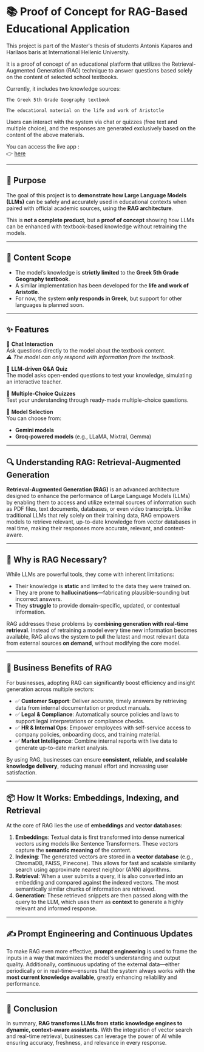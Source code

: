 # 📚 Proof of Concept for RAG-Based Educational Application 

This project is part of the Master's thesis of students Antonis Kaparos and Harilaos baris at International Hellenic University.

It is a proof of concept of an educational platform that utilizes the Retrieval-Augmented Generation (RAG) technique to answer questions based solely on the content of selected school textbooks.

Currently, it includes two knowledge sources:

    The Greek 5th Grade Geography textbook

    The educational material on the life and work of Aristotle

Users can interact with the system via chat or quizzes (free text and multiple choice), and the responses are generated exclusively based on the content of the above materials.

You can access the live app :  
👉 [here](https://ab.aieducation.icu)

---

## 🎯 Purpose

The goal of this project is to **demonstrate how Large Language Models (LLMs)** can be safely and accurately used in educational contexts when paired with official academic sources, using the **RAG architecture**.

This is **not a complete product**, but a **proof of concept** showing how LLMs can be enhanced with textbook-based knowledge without retraining the models.

---

## 📘 Content Scope

- The model’s knowledge is **strictly limited** to the **Greek 5th Grade Geography textbook**.
- A similar implementation has been developed for the **life and work of Aristotle**.
- For now, the system **only responds in Greek**, but support for other languages is planned soon.

---

## ✨ Features

🔹 **Chat Interaction**  
Ask questions directly to the model about the textbook content.  
*⚠️ The model can only respond with information from the textbook.*

🔹 **LLM-driven Q&A Quiz**  
The model asks open-ended questions to test your knowledge, simulating an interactive teacher.

🔹 **Multiple-Choice Quizzes**  
Test your understanding through ready-made multiple-choice questions.

🔹 **Model Selection**  
You can choose from:
- **Gemini models**
- **Groq-powered models** (e.g., LLaMA, Mixtral, Gemma)

---



## 🔍 Understanding RAG: Retrieval-Augmented Generation

**Retrieval-Augmented Generation (RAG)** is an advanced architecture designed to enhance the performance of Large Language Models (LLMs) by enabling them to access and utilize external sources of information such as PDF files, text documents, databases, or even video transcripts. Unlike traditional LLMs that rely solely on their training data, RAG empowers models to retrieve relevant, up-to-date knowledge from vector databases in real time, making their responses more accurate, relevant, and context-aware.

---

## 🧠 Why is RAG Necessary?

While LLMs are powerful tools, they come with inherent limitations:

- Their knowledge is **static** and limited to the data they were trained on.
- They are prone to **hallucinations**—fabricating plausible-sounding but incorrect answers.
- They **struggle** to provide domain-specific, updated, or contextual information.

RAG addresses these problems by **combining generation with real-time retrieval**. Instead of retraining a model every time new information becomes available, RAG allows the system to pull the latest and most relevant data from external sources **on demand**, without modifying the core model.

---

## 💼 Business Benefits of RAG

For businesses, adopting RAG can significantly boost efficiency and insight generation across multiple sectors:

- ✅ **Customer Support**: Deliver accurate, timely answers by retrieving data from internal documentation or product manuals.
- ✅ **Legal & Compliance**: Automatically source policies and laws to support legal interpretations or compliance checks.
- ✅ **HR & Internal Ops**: Empower employees with self-service access to company policies, onboarding docs, and training material.
- ✅ **Market Intelligence**: Combine internal reports with live data to generate up-to-date market analysis.

By using RAG, businesses can ensure **consistent, reliable, and scalable knowledge delivery**, reducing manual effort and increasing user satisfaction.

---

## 📦 How It Works: Embeddings, Indexing, and Retrieval

At the core of RAG lies the use of **embeddings** and **vector databases**:

1. **Embeddings**: Textual data is first transformed into dense numerical vectors using models like Sentence Transformers. These vectors capture the **semantic meaning** of the content.
2. **Indexing**: The generated vectors are stored in a **vector database** (e.g., ChromaDB, FAISS, Pinecone). This allows for fast and scalable similarity search using approximate nearest neighbor (ANN) algorithms.
3. **Retrieval**: When a user submits a query, it is also converted into an embedding and compared against the indexed vectors. The most semantically similar chunks of information are retrieved.
4. **Generation**: These retrieved snippets are then passed along with the query to the LLM, which uses them as **context** to generate a highly relevant and informed response.

---

## ✍️ Prompt Engineering and Continuous Updates

To make RAG even more effective, **prompt engineering** is used to frame the inputs in a way that maximizes the model's understanding and output quality. Additionally, continuous updating of the external data—either periodically or in real-time—ensures that the system always works with **the most current knowledge available**, greatly enhancing reliability and performance.

---

## 🧩 Conclusion

In summary, **RAG transforms LLMs from static knowledge engines to dynamic, context-aware assistants**. With the integration of vector search and real-time retrieval, businesses can leverage the power of AI while ensuring accuracy, freshness, and relevance in every response.


